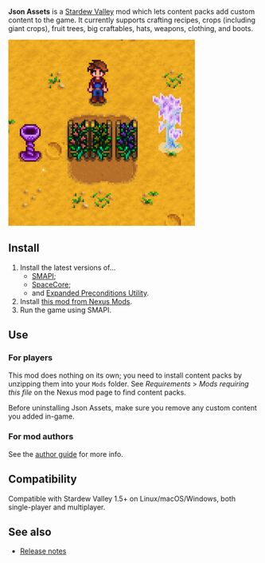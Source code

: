 ﻿**Json Assets** is a [Stardew Valley](http://stardewvalley.net/) mod which lets content packs
add custom content to the game. It currently supports crafting recipes, crops (including giant
crops), fruit trees, big craftables, hats, weapons, clothing, and boots.

![](screenshot.png)

## Install
1. Install the latest versions of...
   * [SMAPI](https://smapi.io/);
   * [SpaceCore](https://www.nexusmods.com/stardewvalley/mods/1348);
   * and [Expanded Preconditions Utility](https://www.nexusmods.com/stardewvalley/mods/6529).
2. Install [this mod from Nexus Mods](http://www.nexusmods.com/stardewvalley/mods/1720).
3. Run the game using SMAPI.

## Use
### For players
This mod does nothing on its own; you need to install content packs by unzipping them into your
`Mods` folder. See _Requirements_ > _Mods requiring this file_ on the Nexus mod page to find
content packs.

Before uninstalling Json Assets, make sure you remove any custom content you added in-game.

### For mod authors
See the [author guide](author-guide.md) for more info.

## Compatibility
Compatible with Stardew Valley 1.5+ on Linux/macOS/Windows, both single-player and multiplayer.

## See also
* [Release notes](release-notes.md)
